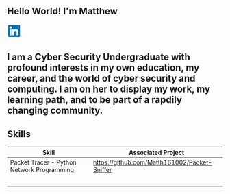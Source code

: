 ## Hello World! I'm Matthew
<a href="https://www.linkedin.com/in/matthew-howard-72b3552b3/"><img src="https://github.com/Matth161002/Matth161002/blob/308731b4a1742c861bf352758a0ddc9cbd3d7087/linkedin.png" /></a>
                                                                                                                            
                                                                                                             
##                                                                                                                              I am a Cyber Security Undergraduate with profound interests in my own education, my career, and the world of cyber security and computing. I am on her to display my work, my learning path, and to be part of a rapdily changing community.                                                   
## Skills


| Skill                                         | Associated Project         |
|-----------------------------------------------|----------------------------|
|Packet Tracer - Python Network Programming |https://github.com/Matth161002/Packet-Sniffer |
|  | |
|          | |
|      | |
|                | |
|  | |

